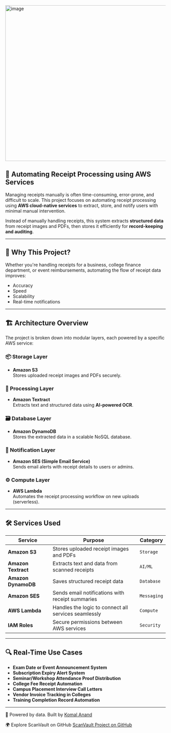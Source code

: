 <img width="891" height="489" alt="image" src="https://github.com/user-attachments/assets/c05482b6-67ec-40b2-a6c7-a4482d176eb2" />


## 📄 Automating Receipt Processing using AWS Services

Managing receipts manually is often time-consuming, error-prone, and difficult to scale. This project focuses on automating receipt processing using **AWS cloud-native services** to extract, store, and notify users with minimal manual intervention.

Instead of manually handling receipts, this system extracts **structured data** from receipt images and PDFs, then stores it efficiently for **record-keeping and auditing**.

---

## 🧠 Why This Project?

Whether you're handling receipts for a business, college finance department, or event reimbursements, automating the flow of receipt data improves:

- Accuracy
- Speed
- Scalability
- Real-time notifications

---

## 🏗️ Architecture Overview

The project is broken down into modular layers, each powered by a specific AWS service:

### 📦 Storage Layer
- **Amazon S3**  
  Stores uploaded receipt images and PDFs securely.

### 🧾 Processing Layer
- **Amazon Textract**  
  Extracts text and structured data using **AI-powered OCR**.

### 🗃️ Database Layer
- **Amazon DynamoDB**  
  Stores the extracted data in a scalable NoSQL database.

### 📧 Notification Layer
- **Amazon SES (Simple Email Service)**  
  Sends email alerts with receipt details to users or admins.

### ⚙️ Compute Layer
- **AWS Lambda**  
  Automates the receipt processing workflow on new uploads (serverless).

---

## 🛠 Services Used

| Service           | Purpose                                                  | Category   |
|-------------------|----------------------------------------------------------|------------|
| **Amazon S3**      | Stores uploaded receipt images and PDFs                 | `Storage`  |
| **Amazon Textract**| Extracts text and data from scanned receipts             | `AI/ML`    |
| **Amazon DynamoDB**| Saves structured receipt data                            | `Database` |
| **Amazon SES**     | Sends email notifications with receipt summaries         | `Messaging`|
| **AWS Lambda**     | Handles the logic to connect all services seamlessly     | `Compute`  |
| **IAM Roles**      | Secure permissions between AWS services                 | `Security` |

---

## 🔍 Real-Time Use Cases

- **Exam Date or Event Announcement System**
- **Subscription Expiry Alert System**
- **Seminar/Workshop Attendance Proof Distribution**
- **College Fee Receipt Automation**
- **Campus Placement Interview Call Letters**
- **Vendor Invoice Tracking in Colleges**
- **Training Completion Record Automation**

---

🧠 Powered by data. Built by [Komal Anand](www.linkedin.com/in/komal-anand-153630283)


🌍 Explore ScanVault on GitHub [ScanVault Project on GitHub](https://github.com/Komal-Anand/ScanVault-Receipts-Project/tree/main/ScanVault-Project)
